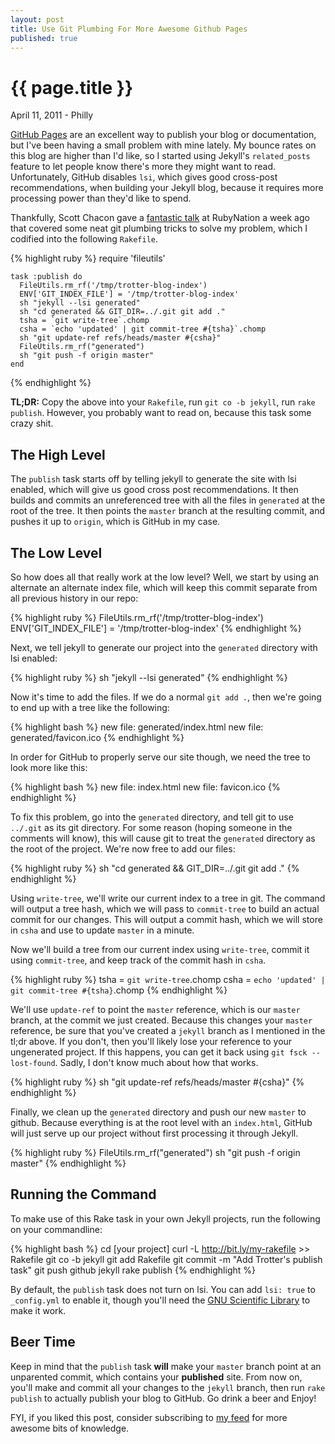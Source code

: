 ```yaml
---
layout: post
title: Use Git Plumbing For More Awesome Github Pages
published: true
---
```


# {{ page.title }}

<p class="meta">April 11, 2011 - Philly</p>

[GitHub Pages](http://pages.github.com/) are an excellent way to publish your
blog or documentation, but I've been having a small problem with mine lately.
My bounce rates on this blog are higher than I'd like, so I started using
Jekyll's `related_posts` feature to let people know there's more they might
want to read. Unfortunately, GitHub disables `lsi`, which gives good cross-post
recommendations, when building your Jekyll blog, because it requires more
processing power than they'd like to spend.

Thankfully, Scott Chacon gave a [fantastic talk](http://threetrees.heroku.com/#1)
at RubyNation a week ago that covered some neat git plumbing tricks to solve my
problem, which I codified into the following `Rakefile`.

{% highlight ruby %}
    require 'fileutils'

    task :publish do
      FileUtils.rm_rf('/tmp/trotter-blog-index')
      ENV['GIT_INDEX_FILE'] = '/tmp/trotter-blog-index'
      sh "jekyll --lsi generated"
      sh "cd generated && GIT_DIR=../.git git add ."
      tsha = `git write-tree`.chomp
      csha = `echo 'updated' | git commit-tree #{tsha}`.chomp
      sh "git update-ref refs/heads/master #{csha}"
      FileUtils.rm_rf("generated")
      sh "git push -f origin master"
    end
{% endhighlight %}

**TL;DR:** Copy the above into your `Rakefile`, run `git co -b jekyll`, run `rake
publish`. However, you probably want to read on, because this task some crazy
shit.

## The High Level

The `publish` task starts off by telling jekyll to generate the site with lsi
enabled, which will give us good cross post recommendations. It then builds and
commits an unreferenced tree with all the files in `generated` at the root of
the tree. It then points the `master` branch at the resulting commit, and
pushes it up to `origin`, which is GitHub in my case.

## The Low Level

So how does all that really work at the low level? Well, we start by using an
alternate an alternate index file, which will keep this commit separate from
all previous history in our repo:

{% highlight ruby %}
    FileUtils.rm_rf('/tmp/trotter-blog-index')
    ENV['GIT_INDEX_FILE'] = '/tmp/trotter-blog-index'
{% endhighlight %}

Next, we tell jekyll to generate our project into the `generated` directory with lsi enabled:

{% highlight ruby %}
    sh "jekyll --lsi generated"
{% endhighlight %}

Now it's time to add the files. If we do a normal `git add .`, then we're going to end up with a tree like the following:

{% highlight bash %}
    new file: generated/index.html
    new file: generated/favicon.ico
{% endhighlight %}

In order for GitHub to properly serve our site though, we need the tree to look more like this:

{% highlight bash %}
    new file: index.html
    new file: favicon.ico
{% endhighlight %}

To fix this problem, go into the `generated` directory, and tell git to use
`../.git` as its git directory. For some reason (hoping someone in the comments
will know), this will cause git to treat the `generated` directory as the root
of the project. We're now free to add our files:

{% highlight ruby %}
    sh "cd generated && GIT_DIR=../.git git add ."
{% endhighlight %}

Using `write-tree`, we'll write our current index to a tree in git. The command
will output a tree hash, which we will pass to `commit-tree` to build an actual
commit for our changes. This will output a commit hash, which we will store in
`csha` and use to update `master` in a minute.

Now we'll build a tree from our current index using `write-tree`, commit it using `commit-tree`, and keep track of the commit hash in `csha`.

{% highlight ruby %}
    tsha = `git write-tree`.chomp
    csha = `echo 'updated' | git commit-tree #{tsha}`.chomp
{% endhighlight %}

We'll use `update-ref` to point the `master` reference, which is our `master`
branch, at the commit we just created. Because this changes your `master`
reference, be sure that you've created a `jekyll` branch as I mentioned in the
tl;dr above. If you don't, then you'll likely lose your reference to your
ungenerated project. If this happens, you can get it back using `git fsck
--lost-found`. Sadly, I don't know much about how that works.

{% highlight ruby %}
    sh "git update-ref refs/heads/master #{csha}"
{% endhighlight %}

Finally, we clean up the `generated` directory and push our new `master` to
github. Because everything is at the root level with an `index.html`, GitHub
will just serve up our project without first processing it through Jekyll.

{% highlight ruby %}
    FileUtils.rm_rf("generated")
    sh "git push -f origin master"
{% endhighlight %}

## Running the Command

To make use of this Rake task in your own Jekyll projects, run the following on your commandline:

{% highlight bash %}
    cd [your project]
    curl -L http://bit.ly/my-rakefile >> Rakefile
    git co -b jekyll
    git add Rakefile
    git commit -m "Add Trotter's publish task"
    git push github jekyll
    rake publish
{% endhighlight %}

By default, the `publish` task does not turn on lsi. You can add `lsi: true` to
`_config.yml` to enable it, though you'll need the [GNU Scientific
Library](http://www.gnu.org/software/gsl/) to make it work.

## Beer Time

Keep in mind that the `publish` task **will** make your `master` branch point at
an unparented commit, which contains your **published** site. From now on, you'll
make and commit all your changes to the `jekyll` branch, then run `rake
publish` to actually publish your blog to GitHub. Go drink a beer and Enjoy!

FYI, if you liked this post, consider subscribing to [my
feed](http://feeds.feedburner.com/trottercashion) for more awesome bits of
knowledge.
